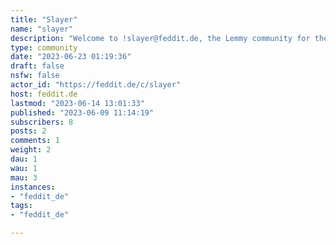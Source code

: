 ```yaml
---
title: "Slayer" 
name: "slayer"
description: "Welcome to !slayer@feddit.de, the Lemmy community for the undisputed best band that has ever been, or will be.# Rules1. **Keep it on topic** — Posts should have something to do with Slayer or related projects (e.g. other bands that Slayer members play or played in)2. **No trolling** — Criticism of Slayer is fine, but open trolling or low effort posts will be removed.3. **No discrimination** — including (but not limited to) racism, sexism, ableism, homophobia, transphobia, or xenophobia. See the [Lemmy Code of Conduct](https://join-lemmy.org/docs/en/code_of_conduct.html) and the TOS of [feddit.de](https://feddit.de/).4. **Be respectful and kind** — Everyone should feel welcome here. Behaviour like doxxing, stalking, brigading, dogpiling, mobbing, deliberate misgendering or deadnaming will not be tolerated.5. **No Nazi propaganda** — including symbols like the swastika. Obviously there is a Siegrune in the bands logo and on some of Jeff's guitars, which will be tolerated *in that context*.6. **No Ads / Spamming** — Self-promotion is OK as long as it’s not excessive.7. **No porn**"
type: community
date: "2023-06-23 01:19:36"
draft: false
nsfw: false
actor_id: "https://feddit.de/c/slayer"
host: feddit.de
lastmod: "2023-06-14 13:01:33"
published: "2023-06-09 11:14:19"
subscribers: 8
posts: 2
comments: 1
weight: 2
dau: 1
wau: 1
mau: 3
instances:
- "feddit_de"
tags: 
- "feddit_de"

---
```


